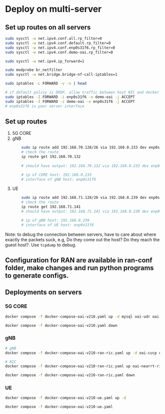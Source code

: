 # Deploy on multi-server

## Set up routes on all servers

```bash
sudo sysctl -w net.ipv4.conf.all.rp_filter=0
sudo sysctl -w net.ipv4.conf.default.rp_filter=0
sudo sysctl -w net.ipv4.conf.enp0s31f6.rp_filter=0
sudo sysctl -w net.ipv4.conf.demo-oai.rp_filter=0

sudo sysctl -w net.ipv4.ip_forward=1

sudo modprobe br_netfilter
sudo sysctl -w net.bridge.bridge-nf-call-iptables=1

sudo iptables -L FORWARD -v -n | head

# if default policy is DROP, allow traffic between host NIC and docker bridge:
sudo iptables -I FORWARD -i enp0s31f6 -o demo-oai -j ACCEPT
sudo iptables -I FORWARD -i demo-oai -o enp0s31f6 -j ACCEPT
# enp0s31f6 is your server interface
```

## Set up routes
1. 5G CORE
2. gNB
    ```bash
        sudo ip route add 192.168.70.128/26 via 192.168.0.233 dev enp0s31f6
        # check the route
        ip route get 192.168.70.132
        
        # should have output: 192.168.70.132 via 192.168.0.233 dev enp0s31f6 src 192.168.0.239 uid 1000

        # ip of CORE host: 192.168.0.233
        # interface of gNB host: enp0s31f6

    ```
3. UE
    ```bash
        sudo ip route add 192.168.71.128/26 via 192.168.0.239 dev enp0s31f6
        # check the route
        ip route get 192.168.71.141
        # should have output: 192.168.71.141 via 192.168.0.239 dev enp0s31f6 src 192.168.0.141 uid 1000

        # ip of gNB host: 192.168.0.239
        # interface of UE host: enp0s31f6
    ```

Note: to debug the connection between servers, have to care about where exactly the packets suck, e.g, Do they come out the host? Do they reach the guest host?. Use `tcpdump` to debug.

## Configuration for RAN are available in ran-conf folder, make changes and run python programs to generate configs.

## Deployments on servers
### 5G CORE
```bash
docker compose -f docker-compose-oai-v210.yaml up -d mysql oai-udr oai-udm oai-ausf oai-nrf oai-amf oai-smf oai-upf oai-ext-dn

docker compose -f docker-compose-oai-v210.yaml down
```

### gNB
```bash
# gNB
docker compose -f docker-compose-oai-v210-ran-ric.yaml up -d oai-cucp oai-cuup oai-du

# RIC
docker compose -f docker-compose-oai-v210-ran-ric.yaml up oai-nearrt-ric oai-xapp-kpm oai-xapp-gtp-mac oai-xapp-rc

docker compose -f docker-compose-oai-v210-ran-ric.yaml down
```

### UE
```bash
docker compose -f docker-compose-oai-v210-ue.yaml up -d

docker compose -f docker-compose-oai-v210-ue.yaml
```
